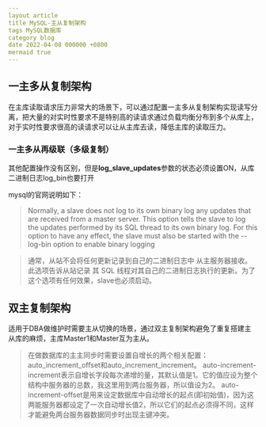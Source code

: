 ```yaml
---
layout article
title MySQL-主从复制架构
tags MySQL数据库
category blog
date 2022-04-08 000000 +0800
mermaid true
---
```


## 一主多从复制架构

在主库读取请求压力非常大的场景下，可以通过配置一主多从复制架构实现读写分离，把大量的对实时性要求不是特别高的读请求通过负载均衡分布到多个从库上，对于实时性要求很高的读请求可以让从主库去读，降低主库的读取压力。

### 一主多从再级联（多级复制）

其他配置操作没有区别，但是**log_slave_updates**参数的状态必须设置ON，从库二进制日志log_bin也要打开

mysql的官网说明如下：

> Normally, a slave does not log to its own binary log any updates that
> are received from a master server. This option tells the slave to log
> the updates performed by its SQL thread to its own binary log. For
> this option to have any effect, the slave must also be started with
> the --log-bin option to enable binary logging

> 通常，从站不会将任何更新记录到自己的二进制日志中 从主服务器接收。此选项告诉从站记录 其 SQL 线程对其自己的二进制日志执行的更新。为了这个选项有任何效果，slave也必须启动。

## 双主复制架构

适用于DBA做维护时需要主从切换的场景，通过双主复制架构避免了重复搭建主从库的麻烦，主库Master1和Master互为主从。


> 在做数据库的主主同步时需要设置自增长的两个相关配置：auto_increment_offset和auto_increment_increment。
> auto-increment-increment表示自增长字段每次递增的量，其默认值是1。它的值应设为整个结构中服务器的总数，我这里用到两台服务器，所以值设为2。
> auto-increment-offset是用来设定数据库中自动增长的起点(即初始值)，因为这两能服务器都设定了一次自动增长值2，所以它们的起点必须得不同，这样才能避免两台服务器数据同步时出现主键冲突。

